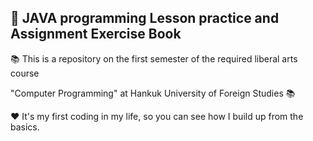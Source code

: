 ## 📌 JAVA programming Lesson practice and Assignment Exercise Book
📚 This is a repository on the first semester of the required liberal arts course 

"Computer Programming" at Hankuk University of Foreign Studies 📚

❤️ It's my first coding in my life, so you can see how I build up from the basics.
